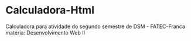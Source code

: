 # Calculadora-Html
Calculadora para atividade do segundo semestre de DSM - FATEC-Franca matéria: Desenvolvimento Web II
